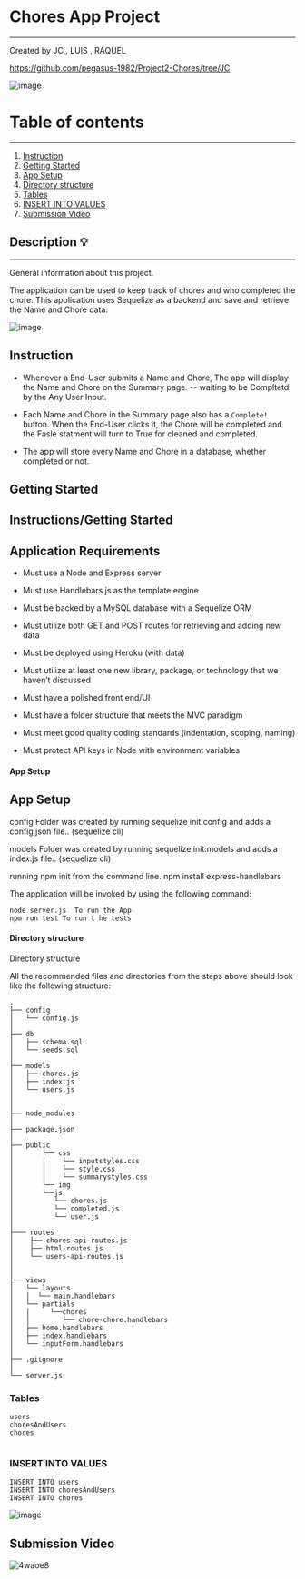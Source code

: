 # Chores App Project

---

Created by JC , LUIS , RAQUEL

https://github.com/pegasus-1982/Project2-Chores/tree/JC

![image](https://user-images.githubusercontent.com/67298961/106533785-5ce1e400-64b8-11eb-9e8d-0aa781c02bc0.png)

# Table of contents

---

1. [Instruction](#Instruction)
2. [Getting Started](#Getting_Started)
2. [App Setup](#App_Setup)
3. [Directory structure](#Directory_structure)
3. [Tables](#Tables)
4. [INSERT INTO VALUES](#INSERT_INTO_VALUES)
5. [Submission Video](#Submission_Video)


## Description :bulb:

---

General information about this project.

The application can be used to keep track of chores and who completed the chore. 
This application uses Sequelize as a backend and save and retrieve the Name and Chore data.

![image](https://user-images.githubusercontent.com/67298961/106533883-8995fb80-64b8-11eb-90e8-7fdda73d4629.png)


## Instruction <a name="Instruction"></a>

- Whenever a End-User submits a Name and Chore, The app will display the Name and Chore on the Summary page. -- waiting to be Compltetd by the Any User Input.

- Each Name and Chore in the Summary page also has a `Complete!` button. When the End-User clicks it, the Chore will be completed and the Fasle statment will turn to True for cleaned and completed.

- The app will store every Name and Chore in a database, whether completed or not.

## Getting Started <a name="Getting_Started"></a>

## Instructions/Getting Started

## Application Requirements

* Must use a Node and Express server

* Must use Handlebars.js as the template engine

* Must be backed by a MySQL database with a Sequelize ORM

* Must utilize both GET and POST routes for retrieving and adding new data

* Must be deployed using Heroku (with data)

* Must utilize at least one new library, package, or technology that we haven’t discussed

* Must have a polished front end/UI

* Must have a folder structure that meets the MVC paradigm

* Must meet good quality coding standards (indentation, scoping, naming)

* Must protect API keys in Node with environment variables

#### App Setup
## App Setup <a name="App_Setup"></a>

config Folder was created by running sequelize init:config and adds a config.json file.. (sequelize cli)

models Folder was created by running sequelize init:models and adds a index.js file.. (sequelize cli)

running npm init from the command line.
npm install express-handlebars

The application will be invoked by using the following command:

```
node server.js  To run the App
npm run test To run t he tests 
```

#### Directory structure
Directory structure <a name="Directory_structure"></a>

All the recommended files and directories from the steps above should look like the following structure:

```
.
├── config
│   └── config.js
│  
├── db
│   ├── schema.sql
│   └── seeds.sql
│
├── models
│   ├── chores.js
│   ├── index.js
│   └── users.js
│
│ 
├── node_modules
│ 
├── package.json
│
├── public
│       └── css
│       │    └── inputstyles.css
│       │    └── style.css
│       │    └── summarystyles.css
│       └── img
│       └──js
│          └── chores.js
│          └── completed.js
│          └── user.js
│
├─── routes
│    ├── chores-api-routes.js
│    ├── html-routes.js
│    └── users-api-routes.js
│
│
│── views
│   └── layouts
│   │  └── main.handlebars
│   └── partials
│   │     └──chores
│   │        └── chore-chore.handlebars
│   ├── home.handlebars
│   ├── index.handlebars
│   └── inputForm.handlebars
│
├── .gitgnore
│
└── server.js
```

### Tables <a name="Tables"></a>
```
users
choresAndUsers
chores
    
```
### INSERT INTO VALUES <a name="INSERT_INTO_VALUES"></a>

```
INSERT INTO users
INSERT INTO choresAndUsers
INSERT INTO chores
```

![image](https://user-images.githubusercontent.com/67298961/106613946-627b1080-6530-11eb-940a-11c13f1e98f4.png)


## Submission Video <a name="Submission_Video"></a>

![4waoe8](https://user-images.githubusercontent.com/67298961/106538666-37f26e80-64c2-11eb-9c7e-6276b8d87770.gif)

